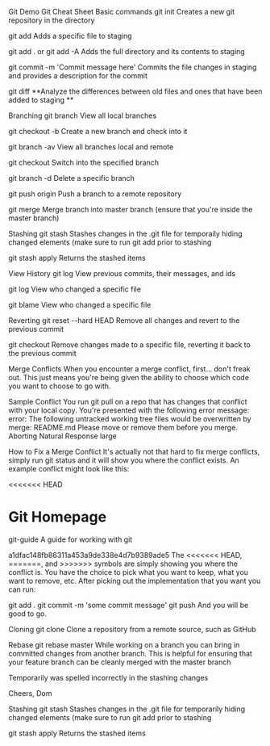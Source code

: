 Git Demo
Git Cheat Sheet
Basic commands
git init Creates a new git repository in the directory

git add Adds a specific file to staging

git add . or git add -A Adds the full directory and its contents to staging

git commit -m 'Commit message here' Commits the file changes in staging and provides a description for the commit

git diff **Analyze the differences between old files and ones that have been added to staging **

Branching
git branch View all local branches

git checkout -b Create a new branch and check into it

git branch -av View all branches local and remote

git checkout Switch into the specified branch

git branch -d Delete a specific branch

git push origin Push a branch to a remote repository

git merge Merge branch into master branch (ensure that you're inside the master branch)

Stashing
git stash Stashes changes in the .git file for temporaily hiding changed elements (make sure to run git add prior to stashing

git stash apply Returns the stashed items

View History
git log View previous commits, their messages, and ids

git log View who changed a specific file

git blame View who changed a specific file

Reverting
git reset --hard HEAD Remove all changes and revert to the previous commit

git checkout Remove changes made to a specific file, reverting it back to the previous commit

Merge Conflicts
When you encounter a merge conflict, first... don't freak out. This just means you're being given the ability to choose which code you want to choose to go with.

Sample Conflict
You run git pull on a repo that has changes that conflict with your local copy. You're presented with the following error message: error: The following untracked working tree files would be overwritten by merge: README.md Please move or remove them before you merge. Aborting Natural Response large

How to Fix a Merge Conflict
It's actually not that hard to fix merge conflicts, simply run git status and it will show you where the conflict exists. An example conflict might look like this:

<<<<<<< HEAD

Git Homepage
=======

git-guide
A guide for working with git

a1dfac148fb86311a453a9de338e4d7b9389ade5 The <<<<<<< HEAD, =======, and >>>>>>> symbols are simply showing you where the conflict is. You have the choice to pick what you want to keep, what you want to remove, etc. After picking out the implementation that you want you can run:

git add . git commit -m 'some commit message' git push And you will be good to go.

Cloning
git clone Clone a repository from a remote source, such as GitHub

Rebase
git rebase master While working on a branch you can bring in committed changes from another branch. This is helpful for ensuring that your feature branch can be cleanly merged with the master branch

Temporarily was spelled incorrectly in the stashing changes

Cheers, Dom

Stashing git stash Stashes changes in the .git file for temporarily hiding changed elements (make sure to run git add prior to stashing

git stash apply Returns the stashed items
